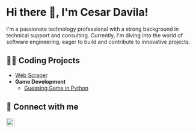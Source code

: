 <h1>Hi there 👋, I'm Cesar Davila!</h1>
  <p>I'm a passionate technology professional with a strong background in technical support and consulting. Currently, I'm diving into the world of software engineering, eager to build and contribute to innovative projects.</p>

<h2>👨‍💻 Coding Projects</h2>

- [Web Scraper](https://github.com/cesardavila03/Web_Scraper)
- <b>Game Development</b>
  - [Guessing Game in Python](https://github.com/cesardavila03/Guessing_Game)

<h2> 🤳 Connect with me</h2>

[<img align="left" alt="CesarDavila | LinkedIn" width="22px" src="https://cdn.jsdelivr.net/npm/simple-icons@v3/icons/linkedin.svg" />][linkedin]

[linkedin]: https://linkedin.com/in/cesardavila03

<!--
**CesarDavila03/CesarDavila03** is a ✨ _special_ ✨ repository because its `README.md` (this file) appears on your GitHub profile.

Here are some ideas to get you started:

- 🔭 I’m currently working on ...
- 🌱 I’m currently learning ...
- 👯 I’m looking to collaborate on ...
- 🤔 I’m looking for help with ...
- 💬 Ask me about ...
- 📫 How to reach me: ...
- 😄 Pronouns: ...
- ⚡ Fun fact: ...
-->
